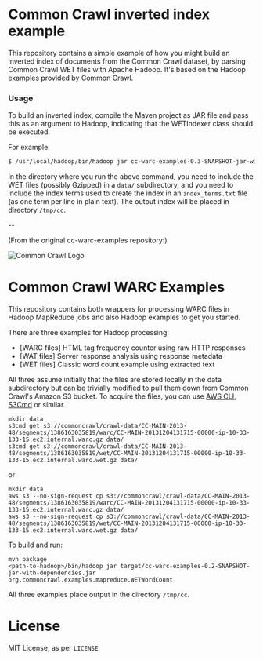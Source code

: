 # Common Crawl inverted index example #

This repository contains a simple example of how you might build an inverted index of documents from the Common Crawl dataset, by parsing Common Crawl WET files with Apache Hadoop. It's based on the Hadoop examples provided by Common Crawl.

### Usage ###

To build an inverted index, compile the Maven project as JAR file and pass this as an argument to Hadoop, indicating that the WETIndexer class should be executed.

For example:

```bash
$ /usr/local/hadoop/bin/hadoop jar cc-warc-examples-0.3-SNAPSHOT-jar-with-dependencies.jar org.commoncrawl.examples.mapreduce.WETIndexer
```
In the directory where you run the above command, you need to include the WET files (possibly Gzipped) in a `data/` subdirectory, and you need to include the index terms used to create the index in an `index_terms.txt` file (as one term per line in plain text). The output index will be placed in directory `/tmp/cc`.

--

(From the original cc-warc-examples repository:)

![Common Crawl Logo](http://commoncrawl.org/wp-content/uploads/2016/12/logocommoncrawl.png)

# Common Crawl WARC Examples

This repository contains both wrappers for processing WARC files in Hadoop MapReduce jobs and also Hadoop examples to get you started.

There are three examples for Hadoop processing:

+ [WARC files] HTML tag frequency counter using raw HTTP responses
+ [WAT files] Server response analysis using response metadata
+ [WET files] Classic word count example using extracted text

All three assume initially that the files are stored locally in the data subdirectory but can be trivially modified to pull them down from Common Crawl's Amazon S3 bucket. To acquire the files, you can use [AWS CLI](https://aws.amazon.com/cli/), [S3Cmd](http://s3tools.org/s3cmd) or similar.

    mkdir data
    s3cmd get s3://commoncrawl/crawl-data/CC-MAIN-2013-48/segments/1386163035819/warc/CC-MAIN-20131204131715-00000-ip-10-33-133-15.ec2.internal.warc.gz data/
    s3cmd get s3://commoncrawl/crawl-data/CC-MAIN-2013-48/segments/1386163035819/wet/CC-MAIN-20131204131715-00000-ip-10-33-133-15.ec2.internal.warc.wet.gz data/
or

    mkdir data
    aws s3 --no-sign-request cp s3://commoncrawl/crawl-data/CC-MAIN-2013-48/segments/1386163035819/warc/CC-MAIN-20131204131715-00000-ip-10-33-133-15.ec2.internal.warc.gz data/
    aws s3 --no-sign-request cp s3://commoncrawl/crawl-data/CC-MAIN-2013-48/segments/1386163035819/wet/CC-MAIN-20131204131715-00000-ip-10-33-133-15.ec2.internal.warc.wet.gz data/

To build and run:

    mvn package
    <path-to-hadoop>/bin/hadoop jar target/cc-warc-examples-0.2-SNAPSHOT-jar-with-dependencies.jar org.commoncrawl.examples.mapreduce.WETWordCount
    
All three examples place output in the directory `/tmp/cc`.
      
# License

MIT License, as per `LICENSE`
